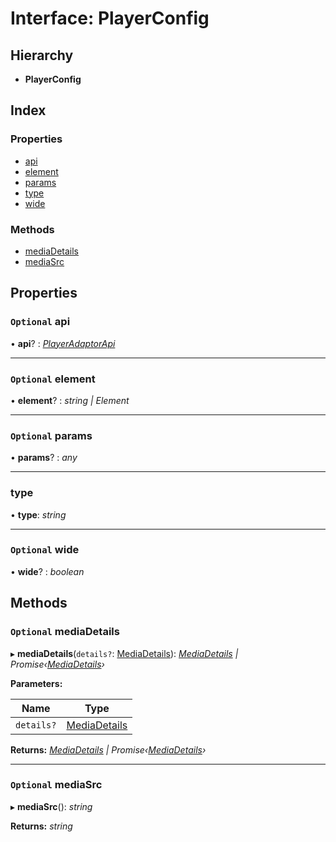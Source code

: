 # Interface: PlayerConfig

## Hierarchy

* **PlayerConfig**

## Index

### Properties

* [api](annotoconfig.playerconfig.md#optional-api)
* [element](annotoconfig.playerconfig.md#optional-element)
* [params](annotoconfig.playerconfig.md#optional-params)
* [type](annotoconfig.playerconfig.md#type)
* [wide](annotoconfig.playerconfig.md#optional-wide)

### Methods

* [mediaDetails](annotoconfig.playerconfig.md#optional-mediadetails)
* [mediaSrc](annotoconfig.playerconfig.md#optional-mediasrc)

## Properties

### `Optional` api

• **api**? : *[PlayerAdaptorApi](playeradaptor.playeradaptorapi.md)*

___

### `Optional` element

• **element**? : *string | Element*

___

### `Optional` params

• **params**? : *any*

___

###  type

• **type**: *string*

___

### `Optional` wide

• **wide**? : *boolean*

## Methods

### `Optional` mediaDetails

▸ **mediaDetails**(`details?`: [MediaDetails](annotoconfig.mediadetails.md)): *[MediaDetails](annotoconfig.mediadetails.md) | Promise‹[MediaDetails](annotoconfig.mediadetails.md)›*

**Parameters:**

Name | Type |
------ | ------ |
`details?` | [MediaDetails](annotoconfig.mediadetails.md) |

**Returns:** *[MediaDetails](annotoconfig.mediadetails.md) | Promise‹[MediaDetails](annotoconfig.mediadetails.md)›*

___

### `Optional` mediaSrc

▸ **mediaSrc**(): *string*

**Returns:** *string*
